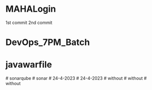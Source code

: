 # MAHALogin
1st commit
2nd commit


# DevOps_7PM_Batch
# javawarfile
#   s o n a r q u b e  
 #   s o n a r  
 #   2 4 - 4 - 2 0 2 3  
 #   2 4 - 4 - 2 0 2 3  
 #   w i t h o u t  
 #   w i t h o u t  
 #   w i t h o u t  
 